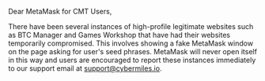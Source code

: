 Dear MetaMask for CMT Users,

There have been several instances of high-profile legitimate websites such as BTC Manager and Games Workshop that have had their websites temporarily compromised. This involves showing a fake MetaMask window on the page asking for user's seed phrases. MetaMask will never open itself in this way and users are encouraged to report these instances immediately to our support email at [support@cybermiles.io](mailto:support@cybermiles.io).